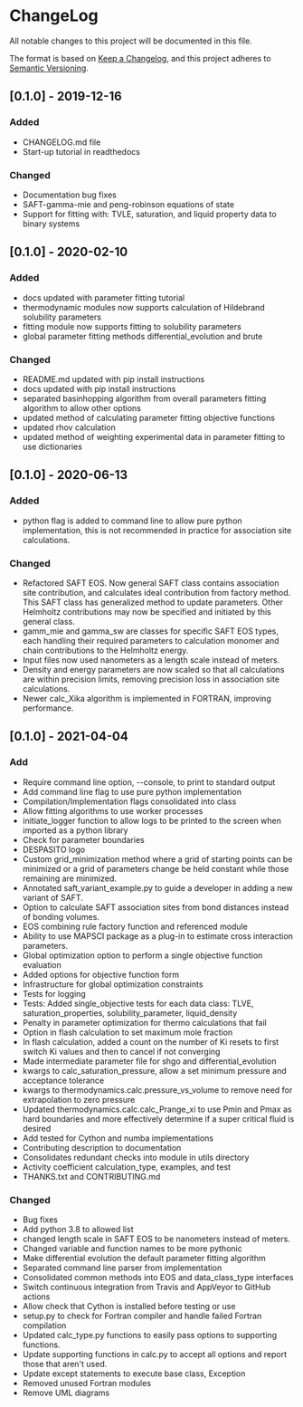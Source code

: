 # ChangeLog
All notable changes to this project will be documented in this file.

The format is based on [Keep a Changelog](https://keepachangelog.com/en/1.0.0/),
and this project adheres to [Semantic Versioning](https://semver.org/spec/v2.0.0.html).

## [0.1.0] - 2019-12-16
### Added
 - CHANGELOG.md file
 - Start-up tutorial in readthedocs

### Changed
 - Documentation bug fixes
 - SAFT-gamma-mie and peng-robinson equations of state
 - Support for fitting with: TVLE, saturation, and liquid property data to binary systems

## [0.1.0] - 2020-02-10
### Added
 - docs updated with parameter fitting tutorial
 - thermodynamic modules now supports calculation of Hildebrand solubility parameters
 - fitting module now supports fitting to solubility parameters
 - global parameter fitting methods differential_evolution and brute

### Changed
 - README.md updated with pip install instructions
 - docs updated with pip install instructions
 - separated basinhopping algorithm from overall parameters fitting algorithm to allow other options
 - updated method of calculating parameter fitting objective functions
 - updated rhov calculation
 - updated method of weighting experimental data in parameter fitting to use dictionaries

## [0.1.0] - 2020-06-13
### Added
 - python flag is added to command line to allow pure python implementation, this is not recommended in practice for association site calculations.
### Changed
 - Refactored SAFT EOS. Now general SAFT class contains association site contribution, and calculates ideal contribution from factory method. This SAFT class has generalized method to update parameters. Other Helmholtz contributions may now be specified and initiated by this general class.
 - gamm_mie and gamma_sw are classes for specific SAFT EOS types, each handling their required parameters to calculation monomer and chain contributions to the Helmholtz energy.
 - Input files now used nanometers as a length scale instead of meters.
 - Density and energy parameters are now scaled so that all calculations are within precision limits, removing precision loss in association site calculations.
 - Newer calc_Xika algorithm is implemented in FORTRAN, improving performance.

## [0.1.0] - 2021-04-04
### Add
 - Require command line option, --console, to print to standard output
 - Add command line flag to use pure python implementation
 - Compilation/Implementation flags consolidated into class
 - Allow fitting algorithms to use worker processes
 - initiate_logger function to allow logs to be printed to the screen when imported as a python library
 - Check for parameter boundaries
 - DESPASITO logo
 - Custom grid_minimization method where a grid of starting points can be minimized or a grid of parameters change be held constant while those remaining are minimized. 
 - Annotated saft_variant_example.py to guide a developer in adding a new variant of SAFT.
 - Option to calculate SAFT association sites from bond distances instead of bonding volumes.
 - EOS combining rule factory function and referenced module
 - Ability to use MAPSCI package as a plug-in to estimate cross interaction parameters.
 - Global optimization option to perform a single objective function evaluation
 - Added options for objective function form
 - Infrastructure for global optimization constraints 
 - Tests for logging 
 - Tests: Added single_objective tests for each data class: TLVE, saturation_properties, solubility_parameter, liquid_density
 - Penalty in parameter optimization for thermo calculations that fail
 - Option in flash calculation to set maximum mole fraction
 - In flash calculation, added a count on the number of Ki resets to first switch Ki values and then to cancel if not converging
 - Made intermediate parameter file for shgo and differential_evolution
 - kwargs to calc_saturation_pressure, allow a set minimum pressure and acceptance tolerance
 - kwargs to thermodynamics.calc.pressure_vs_volume to remove need for extrapolation to zero pressure
 - Updated thermodynamics.calc.calc_Prange_xi to use Pmin and Pmax as hard boundaries and more effectively determine if a super critical fluid is desired
 - Add tested for Cython and numba implementations
 - Contributing description to documentation
 - Consolidates redundant checks into module in utils directory
 - Activity coefficient calculation_type, examples, and test
 - THANKS.txt and CONTRIBUTING.md

### Changed
 - Bug fixes
 - Add python 3.8 to allowed list
 - changed length scale in SAFT EOS to be nanometers instead of meters.
 - Changed variable and function names to be more pythonic
 - Make differential evolution the default parameter fitting algorithm
 - Separated command line parser from implementation
 - Consolidated common methods into EOS and data_class_type interfaces
 - Switch continuous integration from Travis and AppVeyor to GitHub actions
 - Allow check that Cython is installed before testing or use
 - setup.py to check for Fortran compiler and handle failed Fortran compilation 
 - Updated calc_type.py functions to easily pass options to supporting functions. 
 - Update supporting functions in calc.py to accept all options and report those that aren't used. 
 - Update except statements to execute base class, Exception
 - Removed unused Fortran modules
 - Remove UML diagrams

